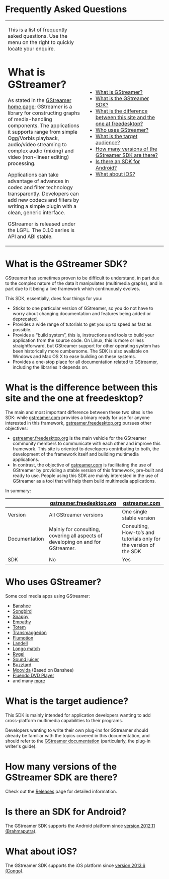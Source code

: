 # Frequently Asked Questions

<table>
<colgroup>
<col width="50%" />
<col width="50%" />
</colgroup>
<tbody>
<tr class="odd">
<td><p>This is a list of frequently asked questions. Use the menu on the right to quickly locate your enquire.</p>
<h1 id="FrequentlyAskedQuestions-WhatisGStreamer" class="western">What is GStreamer?</h1>
<p>As stated in the <a href="http://gstreamer.freedesktop.org/" class="external-link">GStreamer home page</a>: GStreamer is a library for constructing graphs of media-handling components. The applications it supports range from simple Ogg/Vorbis playback, audio/video streaming to complex audio (mixing) and video (non-linear editing) processing.</p>
<p>Applications can take advantage of advances in codec and filter technology transparently. Developers can add new codecs and filters by writing a simple plugin with a clean, generic interface.</p>
<p>GStreamer is released under the LGPL. The 0.10 series is API and ABI stable.</p></td>
<td><div class="panel" style="border-width: 1px;">
<div class="panelContent">
<p></p>
<div>
<ul>
<li><a href="#FrequentlyAskedQuestions-WhatisGStreamer">What is GStreamer?</a></li>
<li><a href="#FrequentlyAskedQuestions-WhatistheGStreamerSDK">What is the GStreamer SDK?</a></li>
<li><a href="#FrequentlyAskedQuestions-Whatisthedifferencebetweenthissiteandtheoneatfreedesktop">What is the difference between this site and the one at freedesktop?</a></li>
<li><a href="#FrequentlyAskedQuestions-WhousesGStreamer">Who uses GStreamer?</a></li>
<li><a href="#FrequentlyAskedQuestions-Whatisthetargetaudience">What is the target audience?</a></li>
<li><a href="#FrequentlyAskedQuestions-HowmanyversionsoftheGStreamerSDKarethere">How many versions of the GStreamer SDK are there?</a></li>
<li><a href="#FrequentlyAskedQuestions-IsthereanSDKforAndroid">Is there an SDK for Android?</a></li>
<li><a href="#FrequentlyAskedQuestions-WhataboutiOS">What about iOS?</a></li>
</ul>
</div>
</div>
</div></td>
</tr>
</tbody>
</table>

# What is the GStreamer SDK?

GStreamer has sometimes proven to be difficult to understand, in part
due to the complex nature of the data it manipulates (multimedia
graphs), and in part due to it being a live framework which continuously
evolves.

This SDK, essentially, does four things for you:

  - Sticks to one particular version of GStreamer, so you do not have to
    worry about changing documentation and features being added or
    deprecated.
  - Provides a wide range of tutorials to get you up to speed as fast as
    possible.
  - Provides a “build system”, this is, instructions and tools to build
    your application from the source code. On Linux, this is more or
    less straightforward, but GStreamer support for other operating
    system has been historically more cumbersome. The SDK is also
    available on Windows and Mac OS X to ease building on these systems.
  - Provides a one-stop place for all documentation related to
    GStreamer, including the libraries it depends on.

# What is the difference between this site and the one at freedesktop?

The main and most important difference between these two sites is the
SDK: while [gstreamer.com](http://gstreamer.com/) provides a binary
ready for use for anyone interested in this
framework, [gstreamer.freedesktop.org](http://gstreamer.freedesktop.org/) pursues
other objectives:

  - [gstreamer.freedesktop.org](http://gstreamer.freedesktop.org/) is
    the main vehicle for the GStreamer community members to communicate
    with each other and improve this framework. This site is oriented to
    developers contributing to both, the development of the framework
    itself and building multimedia applications.
  - In contrast, the objective
    of [gstreamer.com](http://gstreamer.com/) is facilitating the use
    of GStreamer by providing a stable version of this framework,
    pre-built and ready to use. People using this SDK are mainly
    interested in the use of GStreamer as a tool that will help them
    build multimedia applications.

In summary:

<table>
<thead>
<tr class="header">
<th> </th>
<th><a href="http://gstreamer.freedesktop.org/" class="external-link">gstreamer.freedesktop.org</a></th>
<th><a href="http://gstreamer.com/" class="external-link">gstreamer.com</a></th>
</tr>
</thead>
<tbody>
<tr class="odd">
<td>Version</td>
<td>All GStreamer versions</td>
<td>One single stable version</td>
</tr>
<tr class="even">
<td>Documentation</td>
<td>Mainly for consulting, covering all aspects of developing on and for GStreamer.</td>
<td>Consulting, How-to’s and tutorials only for the version of the SDK</td>
</tr>
<tr class="odd">
<td>SDK</td>
<td>No</td>
<td>Yes</td>
</tr>
</tbody>
</table>

# Who uses GStreamer?

Some cool media apps using GStreamer:

  -  [Banshee](http://banshee.fm/)
  - [Songbird](http://getsongbird.com/)
  -  [Snappy](http://live.gnome.org/snappy)   
  -  [Empathy](https://live.gnome.org/Empathy)
  -  [Totem](http://projects.gnome.org/totem/)
  -  [Transmaggedon](http://www.linuxrising.org/)
  -  [Flumotion](http://www.flumotion.net/)
  -  [Landell](http://landell.holoscopio.com/)
  -  [Longo match](http://longomatch.org/)
  -  [Rygel](https://live.gnome.org/Rygel)
  -  [Sound
    juicer](http://www.burtonini.com/blog/computers/sound-juicer)
  -  [Buzztard](http://wiki.buzztard.org/index.php/Overview)
  -  [Moovida](http://www.moovida.com/) (Based on Banshee)
  -  [Fluendo DVD
    Player](http://www.fluendo.com/shop/product/fluendo-dvd-player/)
  - and many [more](http://gstreamer.freedesktop.org/apps/)

# What is the target audience?

This SDK is mainly intended for application developers wanting to add
cross-platform multimedia capabilities to their programs.

Developers wanting to write their own plug-ins for GStreamer should
already be familiar with the topics covered in this documentation, and
should refer to the [GStreamer
documentation](http://gstreamer.freedesktop.org/documentation/) (particularly,
the plug-in writer's guide).

# How many versions of the GStreamer SDK are there?

Check out the [Releases](Releases.html) page for detailed information.

# Is there an SDK for Android?

The GStreamer SDK supports the Android platform since [version 2012.11
(Brahmaputra)](2012.11%2BBrahmaputra.html).

# What about iOS?

The GStreamer SDK supports the iOS platform since [version 2013.6
(Congo)](2013.6%2BCongo.html).

